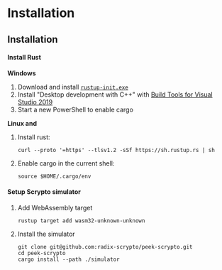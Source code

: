 # Installation

## Installation

#### Install Rust

**Windows**

1. Download and install [`rustup-init.exe`](https://win.rustup.rs/x86\_64)
2. Install "Desktop development with C++" with [Build Tools for Visual Studio 2019](https://visualstudio.microsoft.com/thank-you-downloading-visual-studio/?sku=BuildTools\&rel=16)
3. Start a new PowerShell to enable cargo

**Linux and**

1.  Install rust:

    ```
    curl --proto '=https' --tlsv1.2 -sSf https://sh.rustup.rs | sh
    ```
2.  Enable cargo in the current shell:

    ```
    source $HOME/.cargo/env
    ```

#### Setup Scrypto simulator

1.  Add WebAssembly target

    ```
    rustup target add wasm32-unknown-unknown
    ```
2.  Install the simulator

    ```
    git clone git@github.com:radix-scrypto/peek-scrypto.git
    cd peek-scrypto
    cargo install --path ./simulator
    ```
